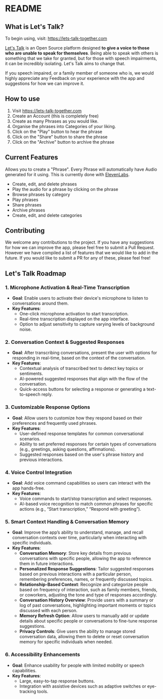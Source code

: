 # README

## What is Let's Talk?

To begin using, visit: https://lets-talk-together.com

[Let's Talk](https://lets-talk-together.com) is an Open Source platform designed **to give a voice to those who are unable to speak for themselves**. Being able to speak with others is something that we take for granted, but for those with speech impairments, it can be incredibly isolating. Let's Talk aims to change that.

If you speech impaired, or a family member of someone who is, we would highly appreciate any Feedback on your experience with the app and suggestions for how we can improve it.

## How to use

1. Visit https://lets-talk-together.com
2. Create an Account (this is completely free)
2. Create as many Phrases as you would like.
3. Organise the phrases into Categories of your liking.
4. Click on the "Play" button to hear the phrase
6. Click on the "Share" button to share the phrase
7. Click on the "Archive" button to archive the phrase


## Current Features

Allows you to create a "Phrase". Every Phrase will automatically have Audio generated for it using. This is currently done with [ElevenLabs](https://elevenlabs.io).

* Create, edit, and delete phrases
* Play the audio for a phrase by clicking on the phrase
* Browse phrases by category
* Play phrases
* Share phrases
* Archive phrases
* Create, edit, and delete categories


## Contributing

We welcome any contributions to the project. If you have any suggestions for how we can improve the app, please feel free to submit a Pull Request. However we have compiled a list of features that we would like to add in the future. If you would like to submit a PR for any of these, please feel free!

## Let's Talk Roadmap

### 1. Microphone Activation & Real-Time Transcription
- **Goal**: Enable users to activate their device's microphone to listen to conversations around them.
- **Key Features**:
  - One-click microphone activation to start transcription.
  - Real-time transcription displayed on the app interface.
  - Option to adjust sensitivity to capture varying levels of background noise.

### 2. Conversation Context & Suggested Responses
- **Goal**: After transcribing conversations, present the user with options for responding in real-time, based on the context of the conversation.
- **Key Features**:
  - Contextual analysis of transcribed text to detect key topics or sentiments.
  - AI-powered suggested responses that align with the flow of the conversation.
  - Quick-access buttons for selecting a response or generating a text-to-speech reply.

### 3. Customizable Response Options
- **Goal**: Allow users to customize how they respond based on their preferences and frequently used phrases.
- **Key Features**:
  - User-defined response templates for common conversational scenarios.
  - Ability to set preferred responses for certain types of conversations (e.g., greetings, asking questions, affirmations).
  - Suggested responses based on the user's phrase history and previous interactions.

### 4. Voice Control Integration
- **Goal**: Add voice command capabilities so users can interact with the app hands-free.
- **Key Features**:
  - Voice commands to start/stop transcription and select responses.
  - AI-based voice recognition to match common phrases for specific actions (e.g., “Start transcription,” “Respond with greeting”).

### 5. Smart Context Handling & Conversation Memory
- **Goal**: Improve the app’s ability to understand, manage, and recall conversation contexts over time, particularly when interacting with specific individuals.
- **Key Features**:
  - **Conversation Memory**: Store key details from previous conversations with specific people, allowing the app to reference them in future interactions.
  - **Personalized Response Suggestions**: Tailor suggested responses based on previous interactions with a particular person, remembering preferences, names, or frequently discussed topics.
  - **Relationship-Based Context**: Recognize and categorize people based on frequency of interaction, such as family members, friends, or coworkers, adjusting the tone and type of responses accordingly.
  - **Conversation History Overview**: Provide users with a summary or log of past conversations, highlighting important moments or topics discussed with each person.
  - **Memory Refresh Option**: Allow users to manually add or update details about specific people or conversations to fine-tune response suggestions.
  - **Privacy Controls**: Give users the ability to manage stored conversation data, allowing them to delete or reset conversation memory for specific individuals when needed.

### 6. Accessibility Enhancements
- **Goal**: Enhance usability for people with limited mobility or speech capabilities.
- **Key Features**:
  - Large, easy-to-tap response buttons.
  - Integration with assistive devices such as adaptive switches or eye-tracking tools.
